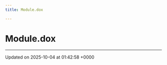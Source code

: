 ```yaml
---
title: Module.dox

---
```


# Module.dox








-------------------------------

Updated on 2025-10-04 at 01:42:58 +0000
